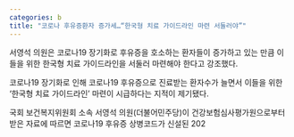 ```yaml
---
categories: b
title: "코로나 후유증환자 증가세…“한국형 치료 가이드라인 마련 서둘러야”"
---
```

서영석 의원은 코로나19 장기화로 후유증을 호소하는 환자들이 증가하고 있는 만큼 이들을 위한 한국형 치료 가이드라인을 서둘러 마련해야 한다고 강조했다.&nbsp;&nbsp;



코로나19&nbsp;장기화로&nbsp;인해 코로나19 후유증으로 진료받는 환자수가 늘면서 이들을 위한 &lsquo;한국형 치료 가이드라인&rsquo; 마련이&nbsp;시급하다는 지적이 제기됐다.&nbsp;&nbsp;

국회 보건복지위원회 소속 서영석 의원(더불어민주당)이 건강보험심사평가원으로부터 받은 자료에 따르면 코로나19 후유증 상병코드가 신설된 202